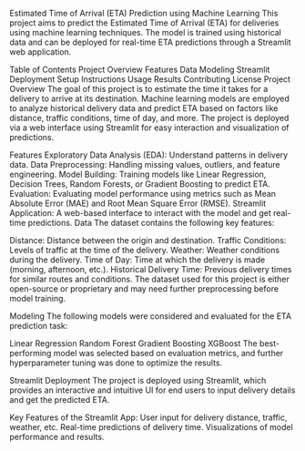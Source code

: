 Estimated Time of Arrival (ETA) Prediction using Machine Learning
This project aims to predict the Estimated Time of Arrival (ETA) for deliveries using machine learning techniques. The model is trained using historical data and can be deployed for real-time ETA predictions through a Streamlit web application.

Table of Contents
Project Overview
Features
Data
Modeling
Streamlit Deployment
Setup Instructions
Usage
Results
Contributing
License
Project Overview
The goal of this project is to estimate the time it takes for a delivery to arrive at its destination. Machine learning models are employed to analyze historical delivery data and predict ETA based on factors like distance, traffic conditions, time of day, and more. The project is deployed via a web interface using Streamlit for easy interaction and visualization of predictions.

Features
Exploratory Data Analysis (EDA): Understand patterns in delivery data.
Data Preprocessing: Handling missing values, outliers, and feature engineering.
Model Building: Training models like Linear Regression, Decision Trees, Random Forests, or Gradient Boosting to predict ETA.
Evaluation: Evaluating model performance using metrics such as Mean Absolute Error (MAE) and Root Mean Square Error (RMSE).
Streamlit Application: A web-based interface to interact with the model and get real-time predictions.
Data
The dataset contains the following key features:

Distance: Distance between the origin and destination.
Traffic Conditions: Levels of traffic at the time of the delivery.
Weather: Weather conditions during the delivery.
Time of Day: Time at which the delivery is made (morning, afternoon, etc.).
Historical Delivery Time: Previous delivery times for similar routes and conditions.
The dataset used for this project is either open-source or proprietary and may need further preprocessing before model training.

Modeling
The following models were considered and evaluated for the ETA prediction task:

Linear Regression
Random Forest
Gradient Boosting
XGBoost
The best-performing model was selected based on evaluation metrics, and further hyperparameter tuning was done to optimize the results.

Streamlit Deployment
The project is deployed using Streamlit, which provides an interactive and intuitive UI for end users to input delivery details and get the predicted ETA.

Key Features of the Streamlit App:
User input for delivery distance, traffic, weather, etc.
Real-time predictions of delivery time.
Visualizations of model performance and results.
